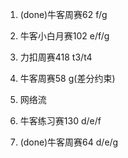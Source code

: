 1. (done)牛客周赛62 f/g 
2. 牛客小白月赛102 e/f/g
3. 力扣周赛418 t3/t4
4. 牛客周赛58 g(差分约束)
5. 网络流

6. 牛客练习赛130 d/e/f
7. (done)牛客周赛64 d/e/g 